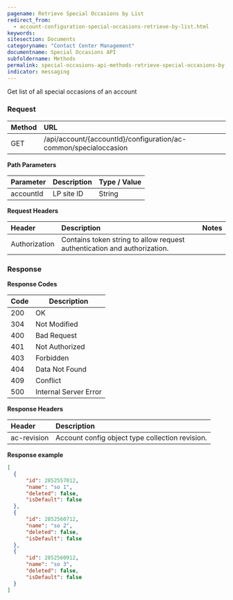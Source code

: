 ```yaml
---
pagename: Retrieve Special Occasions by List
redirect_from:
  - account-configuration-special-occasions-retrieve-by-list.html
keywords:
sitesection: Documents
categoryname: "Contact Center Management"
documentname: Special Occasions API
subfoldername: Methods
permalink: special-occasions-api-methods-retrieve-special-occasions-by-id.html
indicator: messaging
---
```


Get list of all special occasions of an account

### Request

| Method | URL |
| :-------- | :------ |
| GET  |/api/account/{accountId}/configuration/ac-common/specialoccasion |

**Path Parameters**

 |Parameter  |Description |  Type / Value |
 |:----------- | :------------ | :--------------- |
 |accountId | LP site ID | String  


**Request Headers**

 |Header | Description| Notes |
 |:------- | :-------------- | :--- |
 |Authorization | Contains token string to allow request authentication and authorization.

### Response

**Response Codes**

| Code | Description           |
|------|-----------------------|
| 200  | OK                    |
| 304  | Not Modified          |
| 400  | Bad Request           |
| 401  | Not Authorized        |
| 403  | Forbidden             |
| 404  | Data Not Found        |
| 409  | Conflict              |
| 500  | Internal Server Error |

**Response Headers**

 |Header|  Description|
 |:-------|   :-----  |
 |ac-revision|  Account config object type collection revision.|  

 **Response example**

```json
[
  {
      "id": 2852557012,
      "name": "so 1",
      "deleted": false,
      "isDefault": false
  },
  {
      "id": 2852560712,
      "name": "so 2",
      "deleted": false,
      "isDefault": false
  },
  {
      "id": 2852560912,
      "name": "so 3",
      "deleted": false,
      "isDefault": false
  }
]
```
